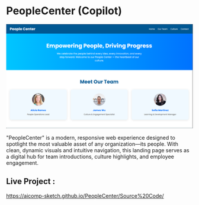 # PeopleCenter (Copilot)

![My Screenshot](Images/Image1.PNG)

"PeopleCenter" is a modern, responsive web experience designed to spotlight the most valuable asset of any organization—its people. With clean, dynamic visuals and intuitive navigation, this landing page serves as a digital hub for team introductions, culture highlights, and employee engagement.

## Live Project :
https://aicomp-sketch.github.io/PeopleCenter/Source%20Code/
